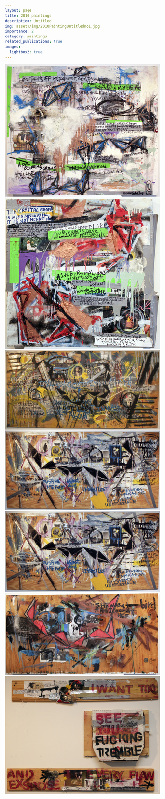 ```yaml
---
layout: page
title: 2010 paintings
description: Untitled
img: assets/img/2010PaintingUntitledno1.jpg
importance: 2
category: paintings
related_publications: true
images:
  lightbox2: true
---
```


<div class="container">
    <div class="row">
        <div class="col-md-4 col-sm-12 pt-2">
            <a href="/assets/img/2010PaintingUntitledno1.jpg" data-lightbox="2010 paintings">
                <img src="/assets/img/2010PaintingUntitledno1.jpg" style="width: -webkit-fill-available; height: auto;" alt="no. 1"/>
            </a>
        </div>
        <div class="col-md-4 col-sm-12 pt-2">
            <a href="/assets/img/2010PaintingUntitledno2.jpg" data-lightbox="2010 paintings">
                <img src="/assets/img/2010PaintingUntitledno2.jpg" style="width: -webkit-fill-available; height: auto;" alt="no. 2"/>
            </a>
        </div>
        <div class="col-md-4 col-sm-12 pt-2">
            <a href="/assets/img/2010PaintingUntitledno3.jpg" data-lightbox="2010 paintings">
                <img src="/assets/img/2010PaintingUntitledno3.jpg" style="width: -webkit-fill-available; height: auto;" alt="no. 3"/>
            </a>
        </div>
    </div>
    <div class="row mt-3">
        <div class="col-md-3 col-sm-12 pt-2">
            <a href="/assets/img/2010PaintingUntitledno4.jpg" data-lightbox="2010 paintings">
                <img src="/assets/img/2010PaintingUntitledno4.jpg" style="width: -webkit-fill-available; height: auto;" alt="no. 4"/>
            </a>
        </div>
        <div class="col-md-3 col-sm-12 pt-2">
            <a href="/assets/img/2010PaintingUntitledno4.jpg" data-lightbox="2010 paintings">
                <img src="/assets/img/2010PaintingUntitledno4.jpg" style="width: -webkit-fill-available; height: auto;" alt="no. 4"/>
            </a>
        </div>
        <div class="col-md-3 col-sm-12 pt-2">
            <a href="/assets/img/2010PaintingUntitledno5.jpg" data-lightbox="2010 paintings">
                <img src="/assets/img/2010PaintingUntitledno5.jpg" style="width: -webkit-fill-available; height: auto;" alt="no. 5"/>
            </a>
        </div>
        <div class="col-md-3 col-sm-12 pt-2">
            <a href="/assets/img/2010PaintingUntitledno6.jpg" data-lightbox="2010 paintings">
                <img src="/assets/img/2010PaintingUntitledno6.jpg" style="width: -webkit-fill-available; height: auto;" alt="no. 6"/>
            </a>
        </div>
    </div>
</div>
<br />

